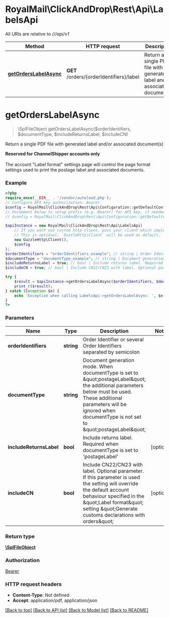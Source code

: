 # RoyalMail\ClickAndDrop\Rest\Api\LabelsApi

All URIs are relative to *///api/v1*

Method | HTTP request | Description
------------- | ------------- | -------------
[**getOrdersLabelAsync**](LabelsApi.md#getOrdersLabelAsync) | **GET** /orders/{orderIdentifiers}/label | Return a single PDF file with generated label and/or associated document(s)

# **getOrdersLabelAsync**
> \SplFileObject getOrdersLabelAsync($orderIdentifiers, $documentType, $includeReturnsLabel, $includeCN)

Return a single PDF file with generated label and/or associated document(s)

<b>Reserved for ChannelShipper accounts only</b></br></br>The account \"Label format\" settings page will control the page format settings used to print the postage label and associated documents.

### Example
```php
<?php
require_once(__DIR__ . '/vendor/autoload.php');
// Configure API key authorization: Bearer
$config = RoyalMail\ClickAndDrop\Rest\Api\Configuration::getDefaultConfiguration()->setApiKey('Authorization', 'YOUR_API_KEY');
// Uncomment below to setup prefix (e.g. Bearer) for API key, if needed
// $config = RoyalMail\ClickAndDrop\Rest\Api\Configuration::getDefaultConfiguration()->setApiKeyPrefix('Authorization', 'Bearer');

$apiInstance = new RoyalMail\ClickAndDrop\Rest\Api\LabelsApi(
    // If you want use custom http client, pass your client which implements `GuzzleHttp\ClientInterface`.
    // This is optional, `GuzzleHttp\Client` will be used as default.
    new GuzzleHttp\Client(),
    $config
);
$orderIdentifiers = "orderIdentifiers_example"; // string | Order Identifier or several Order Identifiers separated by semicolon
$documentType = "documentType_example"; // string | Document generation mode. When documentType is set to \"postageLabel\" the additional parameters below must be used. These additional parameters will be ignored when documentType is not set to \"postageLabel\"
$includeReturnsLabel = true; // bool | Include returns label. Required when documentType is set to 'postageLabel'
$includeCN = true; // bool | Include CN22/CN23 with label. Optional parameter. If this parameter is used the setting will override the default account behaviour specified in the \"Label format\" setting \"Generate customs declarations with orders\"

try {
    $result = $apiInstance->getOrdersLabelAsync($orderIdentifiers, $documentType, $includeReturnsLabel, $includeCN);
    print_r($result);
} catch (Exception $e) {
    echo 'Exception when calling LabelsApi->getOrdersLabelAsync: ', $e->getMessage(), PHP_EOL;
}
?>
```

### Parameters

Name | Type | Description  | Notes
------------- | ------------- | ------------- | -------------
 **orderIdentifiers** | **string**| Order Identifier or several Order Identifiers separated by semicolon |
 **documentType** | **string**| Document generation mode. When documentType is set to \&quot;postageLabel\&quot; the additional parameters below must be used. These additional parameters will be ignored when documentType is not set to \&quot;postageLabel\&quot; |
 **includeReturnsLabel** | **bool**| Include returns label. Required when documentType is set to &#x27;postageLabel&#x27; | [optional]
 **includeCN** | **bool**| Include CN22/CN23 with label. Optional parameter. If this parameter is used the setting will override the default account behaviour specified in the \&quot;Label format\&quot; setting \&quot;Generate customs declarations with orders\&quot; | [optional]

### Return type

[**\SplFileObject**](../Model/\SplFileObject.md)

### Authorization

[Bearer](../../README.md#Bearer)

### HTTP request headers

 - **Content-Type**: Not defined
 - **Accept**: application/pdf, application/json

[[Back to top]](#) [[Back to API list]](../../README.md#documentation-for-api-endpoints) [[Back to Model list]](../../README.md#documentation-for-models) [[Back to README]](../../README.md)

